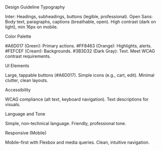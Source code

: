 Design Guideline
Typography

Inter: Headings, subheadings, buttons (legible, professional).
Open Sans: Body text, paragraphs, captions (breathable, open).
High contrast (dark on light), min 16px on mobile.

Color Palette

#A6D017 (Green): Primary actions.
#FF8463 (Orange): Highlights, alerts.
#FEFCEF (Cream): Backgrounds.
#3B3D32 (Dark Gray): Text.
Meet WCAG contrast requirements.

UI Elements

Large, tappable buttons (#A6D017).
Simple icons (e.g., cart, edit).
Minimal clutter, clean layouts.

Accessibility

WCAG compliance (alt text, keyboard navigation).
Text descriptions for visuals.

Language and Tone

Simple, non-technical language.
Friendly, professional tone.

Responsive (Mobile)

Mobile-first with Flexbox and media queries.
Clean, intuitive navigation.

